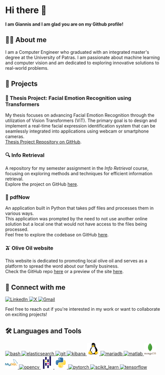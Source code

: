 <!--
**JSaillok/JSaillok** is a ✨ _special_ ✨ repository because its `README.md` (this file) appears on your GitHub profile.
-->

# Hi there 👋
**I am Giannis and I am glad you are on my Github profile!**

## 👨‍💻 About me
I am a Computer Engineer who graduated with an integrated master's degree at the University of Patras. I am passionate about machine learning and computer vision and am dedicated to exploring innovative solutions to real-world problems.

## 🚀 Projects

### 🦾 Thesis Project: Facial Emotion Recognition using Transformers
My thesis focuses on advancing Facial Emotion Recognition through the utilization of Vision Transformers (ViT). The primary goal is to design and implement a real-time facial expression identification system that can be seamlessly integrated into applications using webcam or smartphone cameras.  
[Thesis Project Repository on GitHub](https://github.com/JSaillok/FERViT).

### 🔍 Info Retrieval
A repository for my semester assignment in the *Info Retrieval* course, focusing on exploring methods and techniques for efficient information retrieval.  
Explore the project on GitHub [here](https://github.com/JSaillok/InfoRetrieval).

### 📑 pdfNow
An application built in Python that takes pdf files and processes them in various ways.  
This application was prompted by the need to not use another online solution but a local one that would not have access to the files being processed.  
Feel free to explore the codebase on GitHub [here](https://github.com/JSaillok/pdfNow).

### 🫒 Olive Oil website
This website is dedicated to promoting local olive oil and serves as a platform to spread the word about our family business.  
Check the GitHub repo [here](https://github.com/JSaillok/eleoneskollia) or a preview of the site [here](https://jsaillok.github.io/eleoneskollia/).

## 🤝 Connect with me
<a href="https://linkedin.com/in/ioannis-saillok" target="_blank" rel="noreferrer">
  <img src="https://www.vectorlogo.zone/logos/linkedin/linkedin-icon.svg" alt="LinkedIn" width="40" height="40"/>
</a>
<a href="https://twitter.com/yourusername" target="_blank" rel="noreferrer">
  <img src="https://www.vectorlogo.zone/logos/x/x-icon.svg" alt="X" width="40" height="40"/>
</a>
<a href="mailto:ioannis.saillok@gmail.com" target="_blank" rel="noreferrer">
  <img src="https://www.vectorlogo.zone/logos/gmail/gmail-icon.svg" alt="Gmail" width="40" height="40"/>
</a>

Feel free to reach out if you're interested in my work or want to collaborate on exciting projects!

## 🛠️ Languages and Tools
<p align="left">
  <a href="https://www.gnu.org/software/bash/" target="_blank" rel="noreferrer"> <img src="https://www.vectorlogo.zone/logos/gnu_bash/gnu_bash-icon.svg" alt="bash" width="40" height="40"/> </a>
  <a href="https://www.elastic.co" target="_blank" rel="noreferrer"> <img src="https://www.vectorlogo.zone/logos/elastic/elastic-icon.svg" alt="elasticsearch" width="40" height="40"/> </a>
  <a href="https://git-scm.com/" target="_blank" rel="noreferrer"> <img src="https://www.vectorlogo.zone/logos/git-scm/git-scm-icon.svg" alt="git" width="40" height="40"/> </a>
  <a href="https://www.elastic.co/kibana" target="_blank" rel="noreferrer"> <img src="https://www.vectorlogo.zone/logos/elasticco_kibana/elasticco_kibana-icon.svg" alt="kibana" width="40" height="40"/> </a>
  <a href="https://www.linux.org/" target="_blank" rel="noreferrer"> <img src="https://raw.githubusercontent.com/devicons/devicon/master/icons/linux/linux-original.svg" alt="linux" width="40" height="40"/> </a>
  <a href="https://mariadb.org/" target="_blank" rel="noreferrer"> <img src="https://www.vectorlogo.zone/logos/mariadb/mariadb-icon.svg" alt="mariadb" width="40" height="40"/> </a>
  <a href="https://www.mathworks.com/" target="_blank" rel="noreferrer"> <img src="https://upload.wikimedia.org/wikipedia/commons/2/21/Matlab_Logo.png" alt="matlab" width="40" height="40"/> </a>
  <a href="https://www.mongodb.com/" target="_blank" rel="noreferrer"> <img src="https://raw.githubusercontent.com/devicons/devicon/master/icons/mongodb/mongodb-original-wordmark.svg" alt="mongodb" width="40" height="40"/> </a>
  <a href="https://www.mysql.com/" target="_blank" rel="noreferrer"> <img src="https://raw.githubusercontent.com/devicons/devicon/master/icons/mysql/mysql-original-wordmark.svg" alt="mysql" width="40" height="40"/> </a>
  <a href="https://opencv.org/" target="_blank" rel="noreferrer"> <img src="https://www.vectorlogo.zone/logos/opencv/opencv-icon.svg" alt="opencv" width="40" height="40"/> </a>
  <a href="https://pandas.pydata.org/" target="_blank" rel="noreferrer"> <img src="https://raw.githubusercontent.com/devicons/devicon/2ae2a900d2f041da66e950e4d48052658d850630/icons/pandas/pandas-original.svg" alt="pandas" width="40" height="40"/> </a>
  <a href="https://www.python.org" target="_blank" rel="noreferrer"> <img src="https://raw.githubusercontent.com/devicons/devicon/master/icons/python/python-original.svg" alt="python" width="40" height="40"/> </a>
  <a href="https://pytorch.org/" target="_blank" rel="noreferrer"> <img src="https://www.vectorlogo.zone/logos/pytorch/pytorch-icon.svg" alt="pytorch" width="40" height="40"/> </a>
  <a href="https://scikit-learn.org/" target="_blank" rel="noreferrer"> <img src="https://upload.wikimedia.org/wikipedia/commons/0/05/Scikit_learn_logo_small.svg" alt="scikit_learn" width="40" height="40"/> </a>
  <a href="https://www.tensorflow.org" target="_blank" rel="noreferrer"> <img src="https://www.vectorlogo.zone/logos/tensorflow/tensorflow-icon.svg" alt="tensorflow" width="40" height="40"/> </a>
</p>

<!--
- 🔭 I’m currently working on ...
- 🌱 I’m currently learning ...
- 👯 I’m looking to collaborate on ...
- 🤔 I’m looking for help with ...
- 💬 Ask me about ...
- 📫 How to reach me: ...
- 😄 Pronouns: ...
- ⚡ Fun fact: ...
-->
